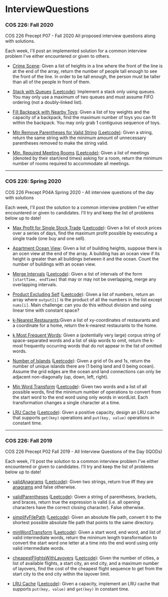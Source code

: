 # InterviewQuestions
### COS 226: Fall 2020
COS 226 Precept P07 - Fall 2020
All proposed interview questions along with solutions.

Each week, I'll post an implemented solution for a common interview problem I've either encountered or given to others.

- [Crime Scene](https://github.com/cdsciavolino/InterviewQuestions/blob/master/src/SolutionsFA20.java#L34): Given a list of heights in a line where the front of the line is at the end of the array, return the number of people tall enough to see the front of the line. In order to be tall enough, the person must be taller than all of the people in front of them.

- [Stack with Queues](https://github.com/cdsciavolino/InterviewQuestions/blob/master/src/SolutionsFA20.java#L79) [(Leetcode)](https://leetcode.com/problems/implement-stack-using-queues/): Implement a stack only using queues. You may only use a maximum of two queues and must assume FIFO ordering (not a doubly-linked list).

- [Fill Backpack with Nearby Toys](https://github.com/cdsciavolino/InterviewQuestions/blob/master/src/SolutionsFA20.java#L163): Given a list of toy weights and the capacity of a backpack, find the maximum number of toys you can fit within the backpack. You may only grab 1 contiguous sequence of toys.

- [Min Remove Parentheses for Valid String](https://github.com/cdsciavolino/InterviewQuestions/blob/master/src/SolutionsFA20.java#L220) [(Leetcode)](https://leetcode.com/problems/minimum-remove-to-make-valid-parentheses/): Given a string, return the same string with the minimum amount of unnecessary parentheses removed to make the string valid.

- [Min. Required Meeting Rooms](https://github.com/cdsciavolino/InterviewQuestions/blob/master/src/SolutionsFA20.java#L275) [(Leetcode)](https://www.lintcode.com/problem/meeting-rooms-ii/description): Given a list of meetings (denoted by their start/end times) asking for a room, return the minimum number of rooms required to accommodate all meetings.

---
### COS 226: Spring 2020

COS 226 Precept P04A Spring 2020 - All interview questions of the day with solutions

Each week, I'll post the solution to a common interview problem I've either encountered or given to candidates. I'll try and keep the list of problems below up to date!

- [Max Profit for Single Stock Trade](https://github.com/cdsciavolino/InterviewQuestions/blob/master/src/SolutionsSP20.java#L33) ([Leetcode](https://leetcode.com/problems/best-time-to-buy-and-sell-stock/)): Given a list of stock prices over a series of days, find the maximum profit possible by executing a single trade (one buy and one sell).

- [Apartment Ocean View](https://github.com/cdsciavolino/InterviewQuestions/blob/master/src/SolutionsSP20.java#L67): Given a list of building heights, suppose there is an ocen view at the end of the array. A building has an ocean view if its height is greater than all buildings between it and the ocean. Count the number of buildings with an ocean view.

- [Merge Intervals](https://github.com/cdsciavolino/InterviewQuestions/blob/master/src/SolutionsSP20.java#L100) ([Leetcode](https://leetcode.com/problems/merge-intervals/)): Given a list of intervals of the form `[startTime, endTime]` that may or may not be overlapping, merge any overlapping intervals.

- [Product Excluding Self](https://github.com/cdsciavolino/InterviewQuestions/blob/master/src/SolutionsSP20.java#L143) ([Leetcode](https://leetcode.com/problems/product-of-array-except-self/)): Given a list of numbers, return an array where `output[i]` is the product of all the numbers in the list except `nums[i]`. Main challenge: can you do this without division and using linear time with constant space?

- [k-Nearest Restaurants](https://github.com/cdsciavolino/InterviewQuestions/blob/master/src/SolutionsSP20.java#L179):Given a list of xy-coordinates of restaurants and a coordinate for a home, return the k-nearest restaurants to the home.

- [k Most Frequent Words](https://github.com/cdsciavolino/InterviewQuestions/blob/master/src/SolutionsSP20.java#L272): Given a (potentially very large) corpus string of space-separated words and a list of skip words to omit, return the k-most frequently occurring words that do not appear in the list of omitted words.

- [Number of Islands](https://github.com/cdsciavolino/InterviewQuestions/blob/master/src/SolutionsSP20.java#L321) ([Leetcode](https://leetcode.com/problems/number-of-islands/)): Given a grid of 0s and 1s, return the number of unique islands there are (1 being land and 0 being ocean). Assume the grid edges are the ocean and land connections can only be adjacent non-diagonally (up, down, left, right).

- [Min Word Transform](https://github.com/cdsciavolino/InterviewQuestions/blob/master/src/SolutionsSP20.java#L397) ([Leetcode](https://leetcode.com/problems/word-ladder/)): Given two words and a list of all possible words, find the minimum number of operations to convert from the start word to the end word using only words in wordList. Each transformation changes a single character at a time.

- [LRU Cache](https://github.com/cdsciavolino/InterviewQuestions/blob/master/src/SolutionsSP20.java#L464) ([Leetcode](https://leetcode.com/problems/lru-cache/)): Given a positive capacity, design an LRU cache that supports `get(key)` operations and `put(key, value)` operations in constant time.

---
### COS 226: Fall 2019
COS 226 Precept P02 Fall 2019 - All Interview Questions of the Day (IQODs)

Each week, I'll post the solution to a common interview problem I've either encountered or given to candidates. I'll try and keep the list of problems below up to date!

- [validAnagrams](https://github.com/cdsciavolino/InterviewQuestions/blob/master/src/SolutionsFA19.java#L16) ([Leetcode](https://leetcode.com/problems/valid-anagram/)): Given two strings, return true iff they are [anagrams](https://en.wikipedia.org/wiki/Anagram) and false otherwise.

- [validParentheses](https://github.com/cdsciavolino/InterviewQuestions/blob/master/src/SolutionsFA19.java#L49) ([Leetcode](https://leetcode.com/problems/valid-parentheses/)): Given a string of parentheses, brackets, and braces, return true the expression is valid (i.e. all opening characters have the correct closing character). False otherwise.

- [simplifyFilePath](https://github.com/cdsciavolino/InterviewQuestions/blob/master/src/SolutionsFA19.java#L87) ([Leetcode](https://leetcode.com/problems/simplify-path/)): Given an absolute file path, convert it to the shortest possible absolute file path that points to the same directory.

- [minWordTransform](https://github.com/cdsciavolino/InterviewQuestions/blob/master/src/SolutionsFA19.java#L140) ([Leetcode](https://leetcode.com/problems/word-ladder/)): Given a start word, end word, and list of valid intermediate words, return the minimum length transformation to convert the start word one letter at a time into the end word using only valid intermediate words.

- [cheapestFlightsWithLayovers](https://github.com/cdsciavolino/InterviewQuestions/blob/master/src/SolutionsFA19.java#L215) ([Leetcode](https://leetcode.com/problems/cheapest-flights-within-k-stops/)): Given the number of cities, a list of available flights, a start city, an end city, and a maximum number of layovers, find the cost of the cheapest flight sequence to get from the start city to the end city within the layover limit. 

- [LRU Cache](https://github.com/cdsciavolino/InterviewQuestions/blob/master/src/SolutionsFA19.java#L260) ([Leetcode](https://leetcode.com/problems/lru-cache/)): Given a capacity, implement an LRU cache that supports `put(key, value)` and `get(key)` in constant time.
